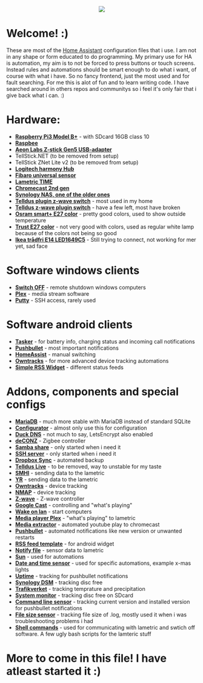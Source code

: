 <p align="center">
  <img src="https://github.com/home-assistant/home-assistant-assets/blob/master/loading-screen.gif">
</p>

# Welcome! :)
These are most of the [Home Assistant](https://home-assistant.io/) configuration files that i use. I am not in any shape or form educated to do programming. My primary use for HA is automation, my aim is to not be forced to press buttons or touch screens. Instead rules and automations should be smart enough to do what i want, of course with what i have. So no fancy frontend, just the most used and for fault searching.
For me this is alot of fun and to learn writing code.
I have searched around in others repos and communitys so i feel it's only fair that i give back what i can. :)

# Hardware:
* __[Raspberry Pi3 Model B+](https://www.raspberrypi.org/products/raspberry-pi-3-model-b-plus/)__  - with SDcard 16GB class 10
* __[Raspbee](https://www.dresden-elektronik.de/funktechnik/products/boards-and-kits/development-boards/raspbee/)__
* __[Aeon Labs Z-stick Gen5 USB-adapter](https://aeotec.com/z-wave-usb-stick)__
* TellStick.NET (to be removed from setup)
* TellStick ZNet Lite v2 (to be removed from setup)
* __[Logitech harmony Hub](https://www.logitech.com/en-gb/product/harmony-hub)__
* __[Fibaro universal sensor](https://www.fibaro.com/en/products/universal-binary-sensor/)__
* __[Lametric TIME](https://lametric.com/en-US/time/overview)__
* __[Chromecast 2nd gen](https://store.google.com/product/chromecast)__
* __[Synology NAS, one of the older ones](https://www.synology.com/)__
* __[Telldus plugin z-wave switch](https://telldus.com/produkt/remote-controlled-outlet-telldus-z-wave/)__ - most used in my home
* __[Telldus z-wave plugin switch](https://telldus.com/produkt/plugin-receiver-mini-z-wave/)__ - have a few left, most have broken
* __[Osram smart+ E27 color](https://smartplus.ledvance.com/products/indoor-lighting/index.jsp)__ - pretty good colors, used to show outside temperature
* __[Trust E27 color](https://www.trust.com/en/product/71145-zigbee-rgb-tunable-led-bulb-zled-rgb9)__ - not very good with colors, used as regular white lamp because of the colors not being so good
* __[Ikea trådfri E14 LED1649C5](https://www.ikea.com/gb/en/products/lighting/smart-lighting/tr%C3%A5dfri-led-bulb-e14-400-lumen-wireless-dimmable-warm-white-chandelier-opal-white-art-60365271/)__ - Still trying to connect, not working for mer yet, sad face

# Software windows clients
* __[Switch OFF](http://www.airytec.com/en/)__ - remote shutdown windows computers
* __[Plex](https://www.plex.tv/)__ - media stream software
* __[Putty](https://www.putty.org/)__ - SSH access, rarely used

# Software android clients
* __[Tasker](https://tasker.joaoapps.com/)__ - for battery info, charging status and incoming call notifications
* __[Pushbullet](https://www.pushbullet.com/)__ - most important notifications
* __[HomeAssist](https://github.com/ascillato/HomeAssist-Android-App)__ - manual switching
* __[Owntracks](https://owntracks.org/)__ - for more advanced device tracking automations
* __[Simple RSS Widget](https://play.google.com/store/apps/details?id=de.j4velin.rssWidget&hl=en)__ - different status feeds

# Addons, components and special configs
* __[MariaDB](https://www.home-assistant.io/addons/mariadb/)__ - much more stable with MariaDB instead of standard SQLite
* __[Configurator](https://www.home-assistant.io/addons/configurator)__ - almost only use this for configuration
* __[Duck DNS](https://www.home-assistant.io/addons/duckdns/)__ - not much to say, LetsEncrypt also enabled
* __[deCONZ](https://www.home-assistant.io/addons/deconz)__ - Zigbee controller
* __[Samba share](https://www.home-assistant.io/addons/samba/)__ - only started when i need it
* __[SSH server](https://www.home-assistant.io/addons/ssh/)__ - only started when i need it
* __[Dropbox Sync](https://github.com/danielwelch/hassio-dropbox-sync)__ - automated backup
* __[Telldus Live](https://www.home-assistant.io/components/tellduslive/)__ - to be removed, way to unstable for my taste
* __[SMHI](https://www.home-assistant.io/components/smhi/)__ - sending data to the lametric
* __[YR](https://www.home-assistant.io/components/sensor.yr/)__ - sending data to the lametric
* __[Owntracks](https://www.home-assistant.io/components/owntracks/)__ - device tracking
* __[NMAP](https://www.home-assistant.io/components/device_tracker.nmap_tracker/)__ - device tracking
* __[Z-wave](https://www.home-assistant.io/components/zwave/)__ - Z-wave controller
* __[Google Cast](https://www.home-assistant.io/components/cast/)__ - controlling and "what's playing"
* __[Wake on lan](https://www.home-assistant.io/components/wake_on_lan/)__ - start computers
* __[Media player Plex](https://www.home-assistant.io/components/media_player.plex/)__ - "what's playing" to lametric
* __[Media extractor](https://www.home-assistant.io/components/media_extractor/)__ - automated youtube play to chromecast
* __[Pushbullet](https://www.home-assistant.io/components/notify.pushbullet/)__ - automated notifications like new version or unwanted restarts
* __[RSS feed template](https://www.home-assistant.io/components/rss_feed_template/)__ - for android widget
* __[Notify file](https://www.home-assistant.io/components/notify.file/)__ - sensor data to lametric
* __[Sun](https://www.home-assistant.io/components/sun/)__ - used for automations
* __[Date and time sensor](https://www.home-assistant.io/components/sensor.time_date/)__ - used for specific automations, example x-mas lights
* __[Uptime](https://www.home-assistant.io/components/sensor.uptime/)__ - tracking for pushbullet notifications
* __[Synology DSM](https://www.home-assistant.io/components/sensor.synologydsm/)__ - tracking disc free
* __[Trafikverket](https://www.home-assistant.io/components/sensor.trafikverket_weatherstation/)__ - tracking temprature and precipitation
* __[System monitor](https://www.home-assistant.io/components/sensor.systemmonitor/)__ - tracking disc free on SDcard
* __[Command line sensor](https://www.home-assistant.io/components/sensor.command_line/)__ - tracking current version and installed version for pushbullet notifications
* __[File size sensor](https://www.home-assistant.io/components/sensor.filesize/)__ - tracking file size of .log, mostly used it when i was troubleshooting problems i had
* __[Shell commands](https://www.home-assistant.io/components/shell_command/)__ - used for communicating with lametric and swtich off software. A few ugly bash scripts for the lamteric stuff





# More to come in this file! I have atleast started it :)
